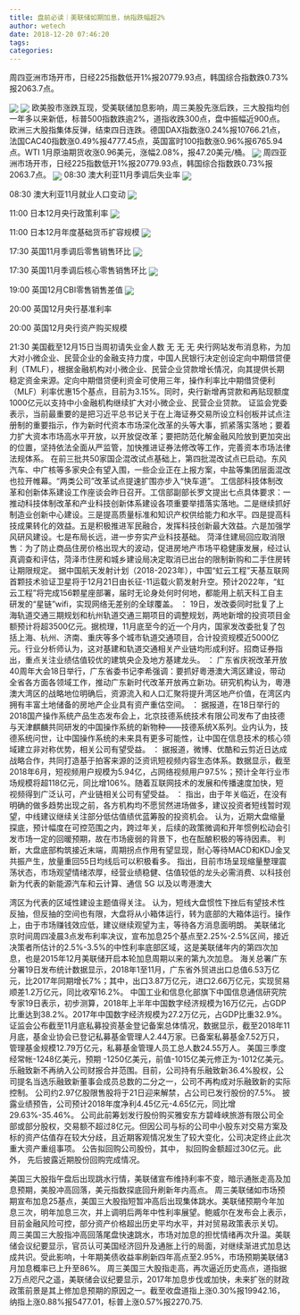 ```yaml
---
title: 盘前必读｜美联储如期加息，纳指跌幅超2%
author: wetech
date: 2018-12-20 07:46:20
tags: 
categories: 
---
```

周四亚洲市场开市，日经225指数低开1%报20779.93点，韩国综合指数跌0.73%报2063.7点。
<!-- more -->
<img align="center" border="0" src="https://imgcdn.yicai.com/uppics/images/2018/11/5795dce2c13c12cd19ef68151420a6d2.jpg" />
<img align="center" border="0" src="https://imgcdn.yicai.com/uppics/images/2018/12/e8194e6cc9c432198ab1d974b3f8ae12.jpg" />
欧美股市涨跌互现，受美联储加息影响，周三美股先涨后跌，三大股指均创一年多以来新低，标普500指数跌逾2%，道指收跌300点，盘中振幅近900点。欧洲三大股指集体反弹，结束四日连跌。德国DAX指数涨0.24%报10766.21点，法国CAC40指数涨0.49%报4777.45点，英国富时100指数涨0.96%报6765.94点。WTI 1月原油期货收涨0.96美元，涨幅2.08%，报47.20美元/桶。
<img align="center" border="0" src="https://imgcdn.yicai.com/uppics/images/2018/11/1115fd943822077aad8679290e0a4854.jpg" />
周四亚洲市场开市，日经225指数低开1%报20779.93点，韩国综合指数跌0.73%报2063.7点。
<img align="center" border="0" src="https://imgcdn.yicai.com/uppics/images/2018/12/f7f66e01be23df2db5c30577564a7d16.jpg" />
08:30 澳大利亚11月季调后失业率
<img align="center" border="0" src="https://imgcdn.yicai.com/uppics/images/2018/12/ea1b9d64a9a674b1a8bb0c0b0898366b.jpg" />
08:30 澳大利亚11月就业人口变动
<img align="center" border="0" src="https://imgcdn.yicai.com/uppics/images/2018/11/9d8e2d90a2b37391ca779f15a10018b0.jpg" />
11:00 日本12月央行政策利率
<img align="center" border="0" src="https://imgcdn.yicai.com/uppics/images/2018/12/3e6adbc9c079ba4cc8acf39e5319a75b.jpg" />
11:00 日本12月年度基础货币扩容规模
<img align="center" border="0" src="https://imgcdn.yicai.com/uppics/images/2018/11/3fe87f78bb215979ccf7a8b1a382813c.jpg" />
17:30 英国11月季调后零售销售环比
<img align="center" border="0" src="https://imgcdn.yicai.com/uppics/images/2018/11/10271f820278a7057d79730f65d39711.jpg" />
17:30 英国11月季调后核心零售销售环比
<img align="center" border="0" src="https://imgcdn.yicai.com/uppics/images/2018/12/e4a77d5b9fdd0c8ef2a61c78f2909f69.jpg" />
19:00 英国12月CBI零售销售差值
<img align="center" border="0" src="https://imgcdn.yicai.com/uppics/images/2018/11/781b132626e7c57022d1491e8f3a175c.jpg" />
20:00 英国12月央行基准利率
20:00 英国12月央行资产购买规模
21:30 美国截至12月15日当周初请失业金人数
无
无
无
央行网站发布消息称，为加大对小微企业、民营企业的金融支持力度，中国人民银行决定创设定向中期借贷便利（TMLF），根据金融机构对小微企业、民营企业贷款增长情况，向其提供长期稳定资金来源。定向中期借贷便利资金可使用三年，操作利率比中期借贷便利（MLF）利率优惠15个基点，目前为3.15%。同时，央行新增再贷款和再贴现额度1000亿元以支持中小金融机构继续扩大对小微企业、民营企业贷款。
证监会党委表示，当前最重要的是把习近平总书记关于在上海证券交易所设立科创板并试点注册制的重要指示，作为新时代资本市场深化改革的头等大事，抓紧落实落地；要着力扩大资本市场高水平开放，以开放促改革；要把防范化解金融风险放到更加突出的位置，坚持依法全面从严监管，加快推进证券法修改等工作，完善资本市场法律法规体系。
在前三批共50家国企混改试点基础上，第四批混改试点已启动。东风汽车、中广核等多家央企有望入围，一些企业正在上报方案，中盐等集团层面混改也拉开帷幕。“两类公司”改革试点提速扩围亦步入“快车道”。
工信部科技体制改革和创新体系建设工作座谈会昨日召开。工信部副部长罗文提出七点具体要求：一推动科技体制改革和产业科技创新体系建设各项重要举措落实落地。二是继续抓好制造业创新中心建设。三是提高质量标准和知识产权供给能力和水平。四是提高科技成果转化的效益。五是积极推进军民融合，发挥科技创新最大效益。六是加强学风研风建设。七是布局长远，进一步夯实产业科技基础。
菏泽住建局回应取消限售：为了防止商品住房价格出现大的波动，促进房地产市场平稳健康发展，经过认真调查和评估，菏泽市住房和城乡建设局决定取消已出台的限制新购和二手住房转让期限规定。
据中国航天发射计划（2018-2023年），中国“虹云工程”天基互联网首颗技术验证卫星将于12月21日由长征-11运载火箭发射升空。预计2022年，“虹云工程”将完成156颗星座部署，届时无论身处何时何地，都能用上航天科工自主研发的“星链”wifi，实现网络无差别的全球覆盖。
：
19日，发改委同时批复了上海轨道交通三期规划和杭州轨道交通三期项目的调整规划，两地新增的投资项目金额预计将超3500亿元。据梳理，11月底至今的近一个月内，国家发改委批复了包括上海、杭州、济南、重庆等多个城市轨道交通项目，合计投资规模近5000亿元。行业分析师认为，这对基建和轨道交通相关产业链均形成利好。招商证券指出，重点关注业绩估值较优的建筑央企及地方基建龙头。
：
广东省庆祝改革开放40周年大会18日举行，广东省委书记李希强调：要抓好粵港澳大湾区建设，带动全省各方面各领域工作，推动广东新时代改革开放再立新功。研究机构认为，粵港澳大湾区的战略地位明确后，资源流入和人口汇聚将提升湾区地产价值，在湾区内拥有丰富土地储备的房地产企业具有资产重估空间。
：
据报道，在18日举行的2018国产操作系统产品生态发布会上，北京技德系统技术有限公司发布了由技德与天津麒麟共同研发的中国操作系统的新物种——技德系统X系列。业内认为，技德系统问世，让中国操作系统的未来具有更多可能性，让中国在信息技术的核心领域建立非对称优势，相关公司有望受益。
：
据报道，微博、优酷和云剪近日达成战略合作，共同打造基于拍客来源的泛资讯短视频内容生态体系。数据显示，截至2018年6月，短视频用户规模为5.94亿，占网络视频用户97.5%；预计全年行业市场规模将超118亿元，同比增106%。随着互联网技术的发展和传播速度加快，短视频得到广泛认可，产业链相关公司有望受益。
：
指出，由于年关临近，在没有明确的做多趋势出现之前，各方机构均不愿贸然进场做多，建议投资者短线暂时观望，中线建议继续关注部分低估值绩优蓝筹股的投资机会。
认为，近期大盘缩量探底，预计幅度在可控范围之内，跨过年关，后续的政策微调和开年惯例松动会引发市场一定的回暖预期，故在市场疲弱的背景下，也在酝酿积极的等待因素。
判断，大盘底部构筑接近末端，周期拐点作用有望显现，耐心等待MACD和KDJ金叉共振产生，放量重回55日均线后可以积极看多。
指出，目前市场呈现缩量整理震荡状态，市场观望情绪浓厚，经营业绩稳健、估值较低的龙头必需消费、以科技创新为代表的新能源汽车和云计算、通信 5G 以及以粤港澳大
湾区为代表的区域性建设主题值得关注。
认为，短线大盘惯性下挫后有望技术性反抽，但反抽的空间也有限，大盘将从小箱体运行，转为底部的大箱体运行。操作上，由于市场赚钱效应低，建议继续观望为主，等待各方消息面明朗。
美联储北京时间周四凌晨3点发布利率决议，宣布加息25个基点至2.25%-2.5%区间，接近决策者所估计的2.5%-3.5%的中性利率底部区域，这是美联储年内的第四次加息，也是2015年12月美联储开启本轮加息周期以来的第九次加息。
海关总署广东分署19日发布统计数据显示，2018年1至11月，广东省外贸进出口总值6.53万亿元，比2017年同期增长7%；其中，出口3.87万亿元，进口2.66万亿元，实现贸易顺差1.2万亿元，同比收窄16.2%。
中国工业和信息化部旗下中国信息通信研究院专家19日表示，初步测算，2018年上半年中国数字经济规模为16万亿元，占GDP比重达到38.2%。2017年中国数字经济规模为27.2万亿元，占GDP比重32.9%。
证监会公布截至11月底私募投资基金登记备案总体情况，数据显示，截至2018年11月底，基金业协会已登记私募基金管理人2.44万家。已备案私募基金7.52万只， 管理基金规模12.79万亿元，私募基金管理人员工总人数24.55万人。
美国三季度经常帐-1248亿美元，预期 -1250亿美元，前值-1015亿美元修正为-1012亿美元。
乐融致新不再纳入公司财报合并范围。目前，公司持有乐融致新36.4%股权，公司提名当选乐融致新董事会成员总数的二分之一，公司不再构成对乐融致新的实际控制。
公司约2.97亿股限售股将于21日迎来解禁，占公司已发行股份的7.5%。
披露业绩预告，公司预计2018年度净利4.45亿元-4.65亿元，同比增29.63%-35.46%。
公司此前筹划发行股份购买雅安东方碧峰峡旅游有限公司全部或部分股权，交易额不超过8亿元。但因公司与标的公司中小股东对交易方案及标的资产估值存在较大分歧，且近期客观情况发生了较大变化，公司决定终止此次重大资产重组事项。
公告拟回购公司股份，其中，
拟回购金额超过30亿元。此外，
先后披露近期股份回购完成情况。
 
 
美国三大股指午盘后出现跳水行情，美联储宣布维持利率不变，暗示通胀走高及加息预期，美股冲高回落，美元指数探底回升刷新年内高点。
周三美联储如市场预期宣布加息25基点，美国三大股指短暂冲高后出现集体跳水。美联储预期今年加息三次，明年加息三次，并上调明后两年中性利率展望。鲍威尔在发布会上表示，目前金融风险可控，部分资产价格超出历史平均水平，并对贸易政策表示关切。
周三美国三大股指冲高回落尾盘快速跳水，市场对加息的担忧情绪再次升温。美联储会议纪要显示，官员认可美国经济回升及通胀上行的局面，对继续渐进式加息达成共识。受此影响，十年期美债收益率刷新四年高点至2.95%，市场预期美联储3月加息概率已上升至86%。
周三美国三大股指走高，再次逼近历史高点，道指据2万点咫尺之遥，美联储会议纪要显示，2017年加息步伐或加快，未来扩张的财政政策前景是其上修加息预期的原因之一。截至收盘道指上涨0.30%报19942.16，纳指上涨0.88%报5477.01，标普上涨0.57%报2270.75.
